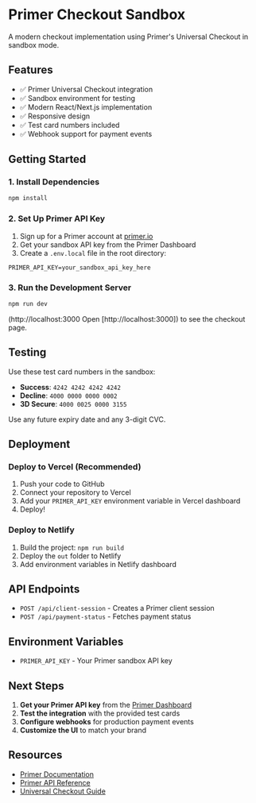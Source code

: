 # Primer Checkout Sandbox

A modern checkout implementation using Primer's Universal Checkout in sandbox mode.

## Features

- ✅ Primer Universal Checkout integration
- ✅ Sandbox environment for testing
- ✅ Modern React/Next.js implementation
- ✅ Responsive design
- ✅ Test card numbers included
- ✅ Webhook support for payment events

## Getting Started

### 1. Install Dependencies

```bash
npm install
```

### 2. Set Up Primer API Key

1. Sign up for a Primer account at [primer.io](https://primer.io)
2. Get your sandbox API key from the Primer Dashboard
3. Create a `.env.local` file in the root directory:

```env
PRIMER_API_KEY=your_sandbox_api_key_here
```

### 3. Run the Development Server

```bash
npm run dev
```
(http://localhost:3000
Open [http://localhost:3000]) to see the checkout page.

## Testing

Use these test card numbers in the sandbox:

- **Success**: `4242 4242 4242 4242`
- **Decline**: `4000 0000 0000 0002`
- **3D Secure**: `4000 0025 0000 3155`

Use any future expiry date and any 3-digit CVC.

## Deployment

### Deploy to Vercel (Recommended)

1. Push your code to GitHub
2. Connect your repository to Vercel
3. Add your `PRIMER_API_KEY` environment variable in Vercel dashboard
4. Deploy!

### Deploy to Netlify

1. Build the project: `npm run build`
2. Deploy the `out` folder to Netlify
3. Add environment variables in Netlify dashboard

## API Endpoints

- `POST /api/client-session` - Creates a Primer client session
- `POST /api/payment-status` - Fetches payment status

## Environment Variables

- `PRIMER_API_KEY` - Your Primer sandbox API key

## Next Steps

1. **Get your Primer API key** from the [Primer Dashboard](https://dashboard.primer.io)
2. **Test the integration** with the provided test cards
3. **Configure webhooks** for production payment events
4. **Customize the UI** to match your brand

## Resources

- [Primer Documentation](https://primer.io/docs)
- [Primer API Reference](https://primer.io/docs/api-reference/get-started/overview)
- [Universal Checkout Guide](https://primer.io/docs/universal-checkout/get-started/overview)
